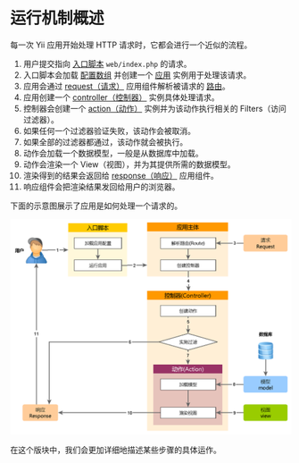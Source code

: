 运行机制概述
========

每一次 Yii 应用开始处理 HTTP 请求时，它都会进行一个近似的流程。

1. 用户提交指向 [入口脚本](structure-entry-scripts.md) `web/index.php` 的请求。
2. 入口脚本会加载 [配置数组](concept-configurations.md) 并创建一个
   [应用](structure-applications.md) 实例用于处理该请求。
3. 应用会通过 [request（请求）](runtime-requests.md) 应用组件解析被请求的 [路由](runtime-routing.md)。
4. 应用创建一个 [controller（控制器）](structure-controllers.md) 实例具体处理请求。
5. 控制器会创建一个 [action（动作）](structure-controllers.md) 实例并为该动作执行相关的 Filters（访问过滤器）。
6. 如果任何一个过滤器验证失败，该动作会被取消。
7. 如果全部的过滤器都通过，该动作就会被执行。
8. 动作会加载一个数据模型，一般是从数据库中加载。
9. 动作会渲染一个 View（视图），并为其提供所需的数据模型。
10. 渲染得到的结果会返回给 [response（响应）](runtime-responses.md) 应用组件。
11. 响应组件会把渲染结果发回给用户的浏览器。

下面的示意图展示了应用是如何处理一个请求的。

![Request Lifecycle](images/request-lifecycle.png)

在这个版块中，我们会更加详细地描述某些步骤的具体运作。
